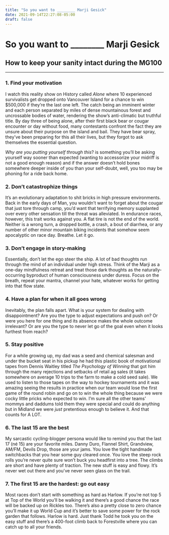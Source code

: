 ```yaml
---
title: "So you want to ________ Marji Gesick"
date: 2021-09-14T22:27:08-05:00
draft: false
---
```


# So you want to ________ Marji Gesick

## How to keep your sanity intact during the MG100

---

### 1. Find your motivation

I watch this reality show on History called *Alone* where 10 experienced survivalists get dropped onto Vancouver Island for a chance to win $500,000 if they’re the last one left. The catch being an imminent winter and each person separated by miles of dense mountainous forest and uncrossable bodies of water, rendering the show’s anti-climatic but truthful title. By day three of being alone, after their first black bear or cougar encounter or day without food, many contestants confront the fact they are unsure about their purpose on the island and bail. They have bear spray, they’ve been preparing for this all their lives, but they forgot to ask themselves the essential question.

*Why are you putting yourself through this*? is something you’ll be asking yourself way sooner than expected (wanting to accessorize your midriff is not a good enough reason) and if the answer doesn’t hold bones somewhere deeper inside of you than your self-doubt, well, you too may be phoning for a ride back home.

### 2. Don’t catastrophize things

It’s an evolutionary adaptation to shit bricks in high pressure environments. Back in the early days of Man, you wouldn’t want to forget about the cougar that just tore through camp, you’d want that terrifying memory supplanted over every other sensation till the threat was alleviated. In endurance races, however, this trait works against you. A flat tire is not the end of the world. Neither is a wrong turn, a dropped bottle, a crash, a bout of diarrhea, or any number of other minor mountain biking incidents that somehow seem apocalyptic on race day. Breathe. Let it go.

### 3. Don’t engage in story-making

Essentially, don’t let the ego steer the ship. A lot of bad thoughts run through the mind of an individual under high stress. Think of the Marji as a one-day mindfulness retreat and treat those dark thoughts as the naturally-occurring byproduct of human consciousness under duress. Focus on the breath, repeat your mantra, channel your hate, whatever works for getting into that flow state.

### 4. Have a plan for when it all goes wrong

Inevitably, the plan falls apart. What is your system for dealing with disappointment? Are you the type to adjust expectations and push on? Or were you here for one thing and its absence makes the whole outcome irrelevant? Or are you the type to never let go of the goal even when it looks furthest from reach?

### 5. Stay positive

For a while growing up, my dad was a seed and chemical salesman and under the bucket seat in his pickup he had this plastic book of motivational tapes from Dennis Waitley titled  *The Psychology of Winning* that got him through the many rejections and setbacks of retail ag sales (it takes somewhere on average 10 trips to the farm to make a cold seed sale). We used to listen to those tapes on the way to hockey tournaments and it was amazing seeing the results in practice when our team would lose the first game of the round robin and go on to win the whole thing because we were cocky little pricks who expected to win. I’m sure all the other teams’ mommys and daddums told them they were special and could do anything but in Midland we were *just* pretentious enough to believe it. And that counts for A LOT.

### 6. The last 15 are the best

My sarcastic cycling-blogger persona would like to remind you that the last 17 (né 15) are your favorite miles. Danny Duro, Flannel Shirt, Grandview, AM/FM, Devils Drop, those are your jams. You love the tight handmade switchbacks that you hear some guy cleared once. You love the steep rock rolls you’re never quite sure won’t buck you headfirst into a tree. The climbs are short and have plenty of traction. The new stuff is easy and flowy. It’s never wet out there and you've never seen glass on the trail.

### 7. The first 15 are the hardest: go out easy

Most races don’t start with something as hard as Harlow. If you’re not top 5 at Top of the World you’ll be walking it and there’s a good chance the race will be backed up on Rickles too. There’s  also a pretty close to zero chance you’ll make it up World Cup and it’s better to save some power for the rock garden that follows. Harlow is hard. Just thank Todd he took you on the easy stuff and there’s a 400-foot climb back to Forestville where you can catch up to all your friends.

